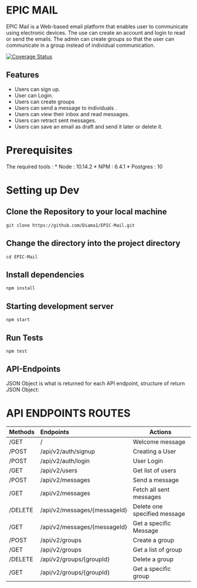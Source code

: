 

EPIC MAIL
===================================
EPIC Mail is a Web-based email platform that enables user to communicate using electronic devices. The use can create an account and login to read or send the emails. The admin can create groups so that the user can communicate in a group instead of individual communication.

 [![Coverage Status](https://coveralls.io/repos/github/Diama1/EPIC-Mail/badge.svg?branch=develop)](https://coveralls.io/github/Diama1/EPIC-Mail?branch=develop)

## Features

- Users can sign up.
- User can Login.
- Users can create groups
- Users can send a message to individuals .
- Users can view their inbox and read messages.
- Users can retract sent messages.
- Users can save an email as draft and send it later or delete it.


# Prerequisites
The required tools : 
    * Node : 10.14.2
    * NPM : 6.4.1
    * Postgres : 10
    
    
    
# Setting up Dev

## Clone the Repository to your local machine <br/>
```
git clone https://github.com/Diama1/EPIC-Mail.git
``` 
## Change the directory into the project directory 
`cd EPIC-Mail` 

## Install dependencies <br/>
``` 
npm install
```

## Starting development server <br/> 
``` 
npm start
```

## Run Tests <br/>
```
npm test
```


## API-Endpoints
JSON Object is what is returned for each API endpoint, structure of return JSON Object:

# API ENDPOINTS ROUTES
| Methods | Endpoints | Actions |
| :----- | :----- | ----- |
| /GET | / | Welcome message |
| /POST | /api/v2/auth/signup | Creating a User |
| /POST | /api/v2/auth/login | User Login |
| /GET | /api/v2/users | Get list of users |
| /POST | /api/v2/messages | Send a message |
| /GET | /api/v2/messages | Fetch all sent messages |
| /DELETE | /api/v2/messages/{messageId} | Delete one specified message |
| /GET | /api/v2/messages/{messageId} | Get a specific Message |
| /POST | /api/v2/groups | Create a group |
| /GET | /api/v2/groups | Get a list of group |
| /DELETE | /api/v2/groups/{groupId} | Delete a group |
| /GET | /api/v2/groups/{groupId} | Get a specific group |
